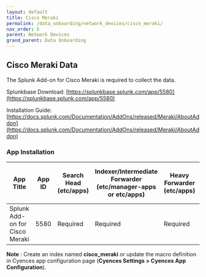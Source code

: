 ```yaml
---
layout: default
title: Cisco Meraki
permalink: /data_onboarding/network_devices/cisco_meraki/
nav_order: 5
parent: Network Devices
grand_parent: Data Onboarding
---
```


## **Cisco Meraki Data**

The Splunk Add-on for Cisco Meraki is required to collect the data.

Splunkbase Download: 
[https://splunkbase.splunk.com/app/5580](https://splunkbase.splunk.com/app/5580) 

Installation Guide: 
[https://docs.splunk.com/Documentation/AddOns/released/Meraki/AboutAddon](https://docs.splunk.com/Documentation/AddOns/released/Meraki/AboutAddon) 


### App Installation

| App Title | App ID |  Search Head (etc/apps) | Indexer/Intermediate Forwarder (etc/manager-apps or etc/apps) | Heavy Forwarder (etc/apps) | Server / UF / Deployment Server (etc/deployment-apps) | 
| --------- | ------ | ----------------------- | ------------------------------------------------------------- | -------------------------- | ----------------------------------------------------- |
| Splunk Add-on for Cisco Meraki | 5580 | Required | Required | Required | - |

**Note** : Create an index named **cisco_meraki** or update the macro definition in Cyences app configuration page (**Cyences Settings > Cyences App Configuration**).
